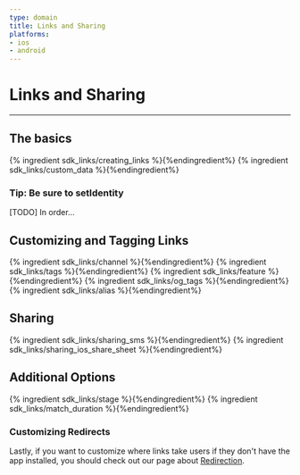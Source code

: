 ```yaml
---
type: domain
title: Links and Sharing
platforms:
- ios
- android
---
```


# Links and Sharing

------

## The basics

{% ingredient sdk_links/creating_links %}{%endingredient%}
{% ingredient sdk_links/custom_data %}{%endingredient%}

### Tip: Be sure to setIdentity

[TODO] In order...


## Customizing and Tagging Links

{% ingredient sdk_links/channel %}{%endingredient%}
{% ingredient sdk_links/tags %}{%endingredient%}
{% ingredient sdk_links/feature %}{%endingredient%}
{% ingredient sdk_links/og_tags %}{%endingredient%}
{% ingredient sdk_links/alias %}{%endingredient%}


## Sharing

{% ingredient sdk_links/sharing_sms %}{%endingredient%}
{% ingredient sdk_links/sharing_ios_share_sheet %}{%endingredient%}


## Additional Options

{% ingredient sdk_links/stage %}{%endingredient%}
{% ingredient sdk_links/match_duration %}{%endingredient%}

### Customizing Redirects

Lastly, if you want to customize where links take users if they don't have the app installed, you should check out our page about [Redirection](/domains/redirection/{{page.platform}}/).
